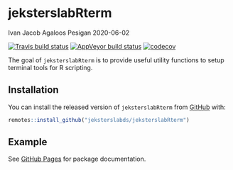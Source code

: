 jeksterslabRterm
================
Ivan Jacob Agaloos Pesigan
2020-06-02

<!-- README.md is generated from README.Rmd. Please edit that file -->

<!-- badges: start -->

[![Travis build
status](https://travis-ci.com/jeksterslabds/jeksterslabRterm.svg?branch=master)](https://travis-ci.com/jeksterslabds/jeksterslabRterm)
[![AppVeyor build
status](https://ci.appveyor.com/api/projects/status/github/jeksterslabds/jeksterslabRterm?branch=master&svg=true)](https://ci.appveyor.com/project/jeksterslabds/jeksterslabRterm)
[![codecov](https://codecov.io/github/jeksterslabds/jeksterslabRterm/branch/master/graphs/badge.svg)](https://codecov.io/github/jeksterslabds/jeksterslabRterm)
<!-- badges: end -->

The goal of `jeksterslabRterm` is to provide useful utility functions to
setup terminal tools for R scripting.

## Installation

You can install the released version of `jeksterslabRterm` from
[GitHub](https://github.com/jeksterslabds/jeksterslabRterm) with:

``` r
remotes::install_github("jeksterslabds/jeksterslabRterm")
```

## Example

See [GitHub
Pages](https://jeksterslabds.github.io/jeksterslabRterm/index.html) for
package documentation.
